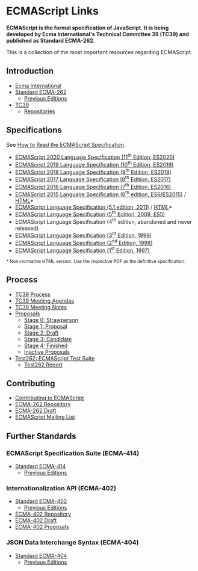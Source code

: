 # ECMAScript Links

**ECMAScript is the formal specification of JavaScript. It is being developed by Ecma International's Technical Committee 39 (TC39) and published as Standard ECMA-262.**

This is a collection of the most important resources regarding ECMAScript.

## Introduction

- [Ecma International](https://www.ecma-international.org/)
- [Standard ECMA-262](https://www.ecma-international.org/publications/standards/Ecma-262.htm)
  - [Previous Editions](https://www.ecma-international.org/publications/standards/Ecma-262-arch.htm)
- [TC39](https://tc39.es/)
  - [Repositories](https://github.com/tc39)

## Specifications

See [How to Read the ECMAScript Specification](https://timothygu.me/es-howto/).

- [ECMAScript 2020 Language Specification (11<sup>th</sup> Edition, ES2020)](https://www.ecma-international.org/ecma-262/11.0/index.html)
- [ECMAScript 2019 Language Specification (10<sup>th</sup> Edition, ES2019)](https://www.ecma-international.org/ecma-262/10.0/index.html)
- [ECMAScript 2018 Language Specification (9<sup>th</sup> Edition, ES2018)](https://www.ecma-international.org/ecma-262/9.0/index.html)
- [ECMAScript 2017 Language Specification (8<sup>th</sup> Edition, ES2017)](https://www.ecma-international.org/ecma-262/8.0/index.html)
- [ECMAScript 2016 Language Specification (7<sup>th</sup> Edition, ES2016)](https://www.ecma-international.org/ecma-262/7.0/index.html)
- [ECMAScript 2015 Language Specification (6<sup>th</sup> edition, ES6/ES2015)](https://www.ecma-international.org/publications/files/ECMA-ST-ARCH/ECMA-262%206th%20edition%20June%202015.pdf) / [HTML](https://www.ecma-international.org/ecma-262/6.0/index.html)\*
- [ECMAScript Language Specification (5.1 edition, 2011)](https://www.ecma-international.org/publications/files/ECMA-ST-ARCH/ECMA-262%205.1%20edition%20June%202011.pdf) / [HTML](https://www.ecma-international.org/ecma-262/5.1/index.html)\*
- [ECMAScript Language Specification (5<sup>th</sup> Edition, 2009, ES5)](https://www.ecma-international.org/publications/files/ECMA-ST-ARCH/ECMA-262%205th%20edition%20December%202009.pdf)
- ECMAScript Language Specification (4<sup>th</sup> edition, abandoned and never released)
- [ECMAScript Language Specification (3<sup>rd</sup> Edition, 1999)](https://www.ecma-international.org/publications/files/ECMA-ST-ARCH/ECMA-262,%203rd%20edition,%20December%201999.pdf)
- [ECMAScript Language Specification (2<sup>nd</sup> Edition, 1998)](https://www.ecma-international.org/publications/files/ECMA-ST-ARCH/ECMA-262,%202nd%20edition,%20August%201998.pdf)
- [ECMAScript Language Specification (1<sup>st</sup> Edition, 1997)](https://www.ecma-international.org/publications/files/ECMA-ST-ARCH/ECMA-262,%201st%20edition,%20June%201997.pdf)

<small>\* Non-normative HTML version. Use the respective PDF as the definitive specification.</small>

## Process

- [TC39 Process](https://tc39.es/process-document/)
- [TC39 Meeting Agendas](https://github.com/tc39/agendas/)
- [TC39 Meeting Notes](https://github.com/tc39/notes)
- [Proposals](https://github.com/tc39/proposals)
  - [Stage 0: Strawperson](https://github.com/tc39/proposals/blob/master/stage-0-proposals.md)
  - [Stage 1: Proposal](https://github.com/tc39/proposals/blob/master/stage-1-proposals.md)
  - [Stage 2: Draft](https://github.com/tc39/proposals#stage-2)
  - [Stage 3: Candidate](https://github.com/tc39/proposals#stage-3)
  - [Stage 4: Finished](https://github.com/tc39/proposals/blob/master/finished-proposals.md)
  - [Inactive Proposals](https://github.com/tc39/proposals/blob/master/inactive-proposals.md)
- [Test262: ECMAScript Test Suite](https://github.com/tc39/test262)
  - [Test262 Report](https://test262.report/)

## Contributing

- [Contributing to ECMAScript](https://github.com/tc39/ecma262/blob/master/CONTRIBUTING.md)
- [ECMA-262 Repository](https://github.com/tc39/ecma262)
- [ECMA-262 Draft](https://tc39.es/ecma262/)
- [ECMAScript Mailing List](https://esdiscuss.org/)

## Further Standards

### ECMAScript Specification Suite (ECMA-414)

- [Standard ECMA-414](https://www.ecma-international.org/publications/standards/Ecma-414.htm)
  - [Previous Editions](https://www.ecma-international.org/publications/standards/Ecma-414-arch.htm)

### Internationalization API (ECMA-402)

- [Standard ECMA-402](https://www.ecma-international.org/publications/standards/Ecma-402.htm)
  - [Previous Editions](https://www.ecma-international.org/publications/standards/Ecma-402-arch.htm)
- [ECMA-402 Repository](https://github.com/tc39/ecma402)
- [ECMA-402 Draft](https://tc39.es/ecma402/)
- [ECMA-402 Proposals](https://github.com/tc39/proposals/tree/master/ecma402)

### JSON Data Interchange Syntax (ECMA-404)

- [Standard ECMA-404](https://www.ecma-international.org/publications/standards/Ecma-404.htm)
  - [Previous Editions](https://www.ecma-international.org/publications/standards/Ecma-404-arch.htm)
